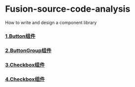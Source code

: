 # Fusion-source-code-analysis
How to write and design a component library


### [1.Button组件](./01-Button.md)
### [2.ButtonGroup组件](./02-ButtonGroup.md)
### [3.Checkbox组件](./03-Checkbox.md)
### [4.Checkbox组件](./04-CheckboxGroup.md)
